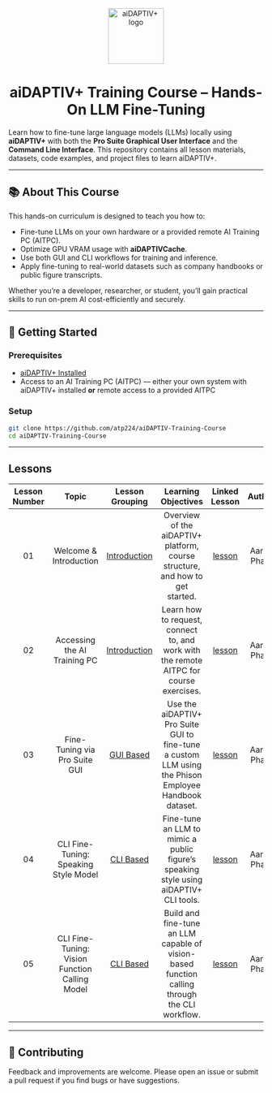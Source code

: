 <div align="center">

<a href="https://www.phison.com/en/aidaptiv-plus-ai-data-storage-solution"><picture>
    <source media="(prefers-color-scheme: dark)" srcset="https://github.com/atp224/aiDAPTIV-Training-Course/blob/e7303bc3326fa84a07add8e6bc9ba384f3a53431/assets/dark_logo.png">
    <source media="(prefers-color-scheme: light)" srcset="https://github.com/atp224/aiDAPTIV-Training-Course/blob/e7303bc3326fa84a07add8e6bc9ba384f3a53431/assets/light_logo.png">
    <img alt="aiDAPTIV+ logo" src="https://github.com/atp224/aiDAPTIVTestPage/blob/main/assets/aiDAPTIV_logo.jpg?raw=true" height="110" style="max-width: 100%;">
  </picture></a>

# aiDAPTIV+ Training Course – Hands-On LLM Fine-Tuning

</div>

Learn how to fine-tune large language models (LLMs) locally using **aiDAPTIV+** with both the **Pro Suite Graphical User Interface** and the **Command Line Interface**. This repository contains all lesson materials, datasets, code examples, and project files to learn aiDAPTIV+.

---

## 📚 About This Course
This hands-on curriculum is designed to teach you how to:
- Fine-tune LLMs on your own hardware or a provided remote AI Training PC (AITPC).
- Optimize GPU VRAM usage with **aiDAPTIVCache**.
- Use both GUI and CLI workflows for training and inference.
- Apply fine-tuning to real-world datasets such as company handbooks or public figure transcripts.

Whether you’re a developer, researcher, or student, you’ll gain practical skills to run on-prem AI cost-efficiently and securely.

---

## 🚀 Getting Started

### Prerequisites
- [aiDAPTIV+ Installed](https://github.com/atp224/aiDAPTIVTestPage/tree/main/Page_Sections/Installation)
- Access to an AI Training PC (AITPC) — either your own system with aiDAPTIV+ installed **or** remote access to a provided AITPC

### Setup
```bash
git clone https://github.com/atp224/aiDAPTIV-Training-Course
cd aiDAPTIV-Training-Course
```

---

## Lessons

| Lesson Number | Topic | Lesson Grouping | Learning Objectives | Linked Lesson | Author |
| :-----------: | :------------------------------: | :--------------------------------------------: | :-----------------------------------------------------------------------------------------------------------------------------------: | :----------------------------------------------------------: | :----: |
| 01 | Welcome & Introduction | [Introduction](1-Introduction/README.md) | Overview of the aiDAPTIV+ platform, course structure, and how to get started. | [lesson](1-Introduction/01-welcome/README.md) | Aaron Pham |
| 02 | Accessing the AI Training PC | [Introduction](1-Introduction/README.md) | Learn how to request, connect to, and work with the remote AITPC for course exercises. | [lesson](1-Introduction/02-accessing-the-AI-Training-PC/README.md) | Aaron Pham |
| 03 | Fine-Tuning via Pro Suite GUI | [GUI Based](2-GUI-Based/README.md) | Use the aiDAPTIV+ Pro Suite GUI to fine-tune a custom LLM using the Phison Employee Handbook dataset. | [lesson](2-GUI-Based/03-fine-tune/README.md) | Aaron Pham |
| 04 | CLI Fine-Tuning: Speaking Style Model | [CLI Based](3-CLI-Based/README.md) | Fine-tune an LLM to mimic a public figure’s speaking style using aiDAPTIV+ CLI tools. | [lesson](3-CLI-Based/04-speaking-style-model/README.md) | Aaron Pham |
| 05 | CLI Fine-Tuning: Vision Function Calling Model | [CLI Based](3-CLI-Based/README.md) | Build and fine-tune an LLM capable of vision-based function calling through the CLI workflow. | [lesson](3-CLI-Based/05-vision-function-calling-model/README.md) | Aaron Pham |

---

## 🤝 Contributing
Feedback and improvements are welcome. Please open an issue or submit a pull request if you find bugs or have suggestions.

